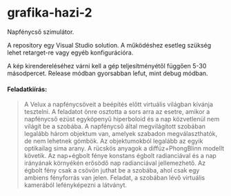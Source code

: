 # grafika-hazi-2
Napfénycső szimulátor.

A repository egy Visual Studio solution. A működéshez esetleg szükség lehet retarget-re vagy egyéb konfigurációra.

A kép kirendereléséhez várni kell a gép teljesítményétől függően 5-30 másodpercet. Release módban gyorsabban lefut, mint debug módban.

#### Feladatkiírás:

> A Velux a napfénycsöveit a beépítés előtt virtuális világban kívánja tesztelni. A feladatot önre osztotta a sors arra az esetre, amikor a napfénycső ezüst egyköpenyű hiperboloid és a nap közvetlenül nem világít be a szobába. A napfénycső által megvilágított szobában legalább három objektum van, amelyek szabadon megválaszthatók, de nem lehetnek gömbök. Az objektumokból legalább az egyik optikailag sima arany. A rücskös anyagok a diffúz+PhongBlinn modellt követik. Az nap+égbolt fénye konstans égbolt radianciával és a nap irányának környékén erősödő nap radianciával jellemezhető. Az égbolt fény csak a csövön juthat be a szobába, ahol csak egy ambiens fényforrás van jelen. Feladat, a szobában lévő virtuális kamerából lefényképezni a látványt.
